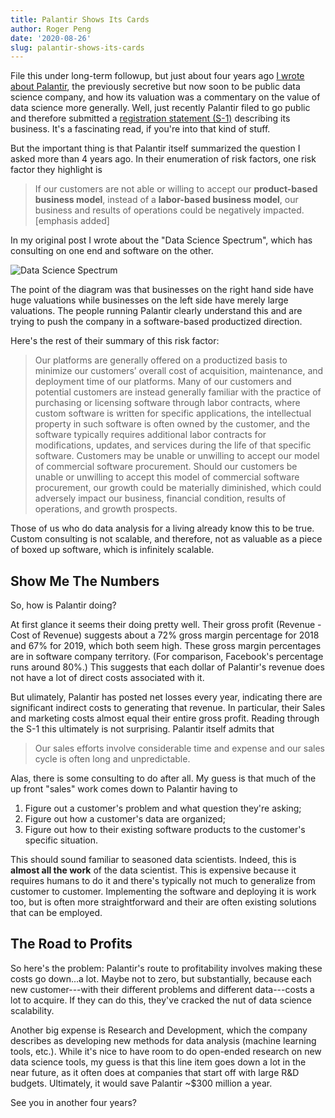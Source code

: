 ```yaml
---
title: Palantir Shows Its Cards
author: Roger Peng
date: '2020-08-26'
slug: palantir-shows-its-cards
---
```


File this under long-term followup, but just about four years ago [I wrote about Palantir](https://simplystatistics.org/2016/05/11/palantir-struggles/), the previously secretive but now soon to be public data science company, and how its valuation was a commentary on the value of data science more generally. Well, just recently Palantir filed to go public and therefore submitted a [registration statement (S-1)](https://www.sec.gov/Archives/edgar/data/1321655/000119312520230013/d904406ds1.htm#rom904406_9) describing its business. It's a fascinating read, if you're into that kind of stuff.

But the important thing is that Palantir itself summarized the question I asked more than 4 years ago. In their enumeration of risk factors, one risk factor they highlight is

> If our customers are not able or willing to accept our **product-based business model**, instead of a **labor-based business model**, our business and results of operations could be negatively impacted. [emphasis added]

In my original post I wrote about the "Data Science Spectrum", which has consulting on one end and software on the other.

![Data Science Spectrum](/post/2020-08-26-palantir-shows-its-cards_files/DS_Spectrum2.png)

The point of the diagram was that businesses on the right hand side have huge valuations while businesses on the left side have merely large valuations. The people running Palantir clearly understand this and are trying to push the company in a software-based productized direction. 

Here's the rest of their summary of this risk factor:

> Our platforms are generally offered on a productized basis to minimize our customers’ overall cost of acquisition, maintenance, and deployment time of our platforms. Many of our customers and potential customers are instead generally familiar with the practice of purchasing or licensing software through labor contracts, where custom software is written for specific applications, the intellectual property in such software is often owned by the customer, and the software typically requires additional labor contracts for modifications, updates, and services during the life of that specific software. Customers may be unable or unwilling to accept our model of commercial software procurement. Should our customers be unable or unwilling to accept this model of commercial software procurement, our growth could be materially diminished, which could adversely impact our business, financial condition, results of operations, and growth prospects.

Those of us who do data analysis for a living already know this to be true. Custom consulting is not scalable, and therefore, not as valuable as a piece of boxed up software, which is infinitely scalable.

## Show Me The Numbers

So, how is Palantir doing?

At first glance it seems their doing pretty well. Their gross profit (Revenue - Cost of Revenue) suggests about a 72% gross margin percentage for 2018 and 67% for 2019, which both seem high. These gross margin percentages are in software company territory. (For comparison, Facebook's percentage runs around 80%.) This suggests that each dollar of Palantir's revenue does not have a lot of direct costs associated with it.

But ulimately, Palantir has posted net losses every year, indicating there are significant indirect costs to generating that revenue. In particular, their Sales and marketing costs almost equal their entire gross profit. Reading through the S-1 this ultimately is not surprising. Palantir itself admits that

> Our sales efforts involve considerable time and expense and our sales cycle is often long and unpredictable.

Alas, there is some consulting to do after all. My guess is that much of the up front "sales" work comes down to Palantir having to

1. Figure out a customer's problem and what question they're asking;
2. Figure out how a customer's data are organized;
3. Figure out how to their existing software products to the customer's specific situation.

This should sound familiar to seasoned data scientists. Indeed, this is **almost all the work** of the data scientist. This is expensive because it requires humans to do it and there's typically not much to generalize from customer to customer. Implementing the software and deploying it is work too, but is often more straightforward and their are often existing solutions that can be employed.


## The Road to Profits

So here's the problem: Palantir's route to profitability involves making these costs go down...a lot. Maybe not to zero, but substantially, because each new customer---with their different problems and different data---costs a lot to acquire. If they can do this, they've cracked the nut of data science scalability. 

Another big expense is Research and Development, which the company describes as developing new methods for data analysis (machine learning tools, etc.). While it's nice to have room to do open-ended research on new data science tools, my guess is that this line item goes down a lot in the near future, as it often does at companies that start off with large R&D budgets. Ultimately, it would save Palantir ~$300 million a year.

See you in another four years?


